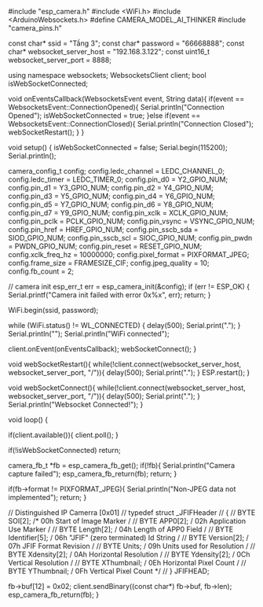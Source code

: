 #include "esp_camera.h" #include <WiFi.h> #include <ArduinoWebsockets.h> #define CAMERA_MODEL_AI_THINKER #include "camera_pins.h"

const char* ssid = "Tầng 3"; const char* password = "66668888"; const char* websocket_server_host = "192.168.3.122"; const uint16_t websocket_server_port = 8888;

using namespace websockets; WebsocketsClient client; bool isWebSocketConnected;

void onEventsCallback(WebsocketsEvent event, String data){ if(event == WebsocketsEvent::ConnectionOpened){ Serial.println("Connection Opened"); isWebSocketConnected = true; }else if(event == WebsocketsEvent::ConnectionClosed){ Serial.println("Connection Closed"); webSocketRestart(); } }

void setup() { isWebSocketConnected = false; Serial.begin(115200); Serial.println();

camera_config_t config; config.ledc_channel = LEDC_CHANNEL_0; config.ledc_timer = LEDC_TIMER_0; config.pin_d0 = Y2_GPIO_NUM; config.pin_d1 = Y3_GPIO_NUM; config.pin_d2 = Y4_GPIO_NUM; config.pin_d3 = Y5_GPIO_NUM; config.pin_d4 = Y6_GPIO_NUM; config.pin_d5 = Y7_GPIO_NUM; config.pin_d6 = Y8_GPIO_NUM; config.pin_d7 = Y9_GPIO_NUM; config.pin_xclk = XCLK_GPIO_NUM; config.pin_pclk = PCLK_GPIO_NUM; config.pin_vsync = VSYNC_GPIO_NUM; config.pin_href = HREF_GPIO_NUM; config.pin_sscb_sda = SIOD_GPIO_NUM; config.pin_sscb_scl = SIOC_GPIO_NUM; config.pin_pwdn = PWDN_GPIO_NUM; config.pin_reset = RESET_GPIO_NUM; config.xclk_freq_hz = 10000000; config.pixel_format = PIXFORMAT_JPEG; config.frame_size = FRAMESIZE_CIF; config.jpeg_quality = 10; config.fb_count = 2;

// camera init esp_err_t err = esp_camera_init(&config); if (err != ESP_OK) { Serial.printf("Camera init failed with error 0x%x", err); return; }

WiFi.begin(ssid, password);

while (WiFi.status() != WL_CONNECTED) { delay(500); Serial.print("."); } Serial.println(""); Serial.println("WiFi connected");

client.onEvent(onEventsCallback); webSocketConnect(); }

void webSocketRestart(){ while(!client.connect(websocket_server_host, websocket_server_port, "/")){ delay(500); Serial.print("."); } ESP.restart(); }

void webSocketConnect(){ while(!client.connect(websocket_server_host, websocket_server_port, "/")){ delay(500); Serial.print("."); } Serial.println("Websocket Connected!"); }

void loop() {

if(client.available()){ client.poll(); }

if(!isWebSocketConnected) return;

camera_fb_t *fb = esp_camera_fb_get(); if(!fb){ Serial.println("Camera capture failed"); esp_camera_fb_return(fb); return; }

if(fb->format != PIXFORMAT_JPEG){ Serial.println("Non-JPEG data not implemented"); return; }

// Distinguished IP Camerra [0x01] // typedef struct _JFIFHeader // { // BYTE SOI[2]; /* 00h Start of Image Marker / // BYTE APP0[2]; / 02h Application Use Marker / // BYTE Length[2]; / 04h Length of APP0 Field / // BYTE Identifier[5]; / 06h "JFIF" (zero terminated) Id String / // BYTE Version[2]; / 07h JFIF Format Revision / // BYTE Units; / 09h Units used for Resolution / // BYTE Xdensity[2]; / 0Ah Horizontal Resolution / // BYTE Ydensity[2]; / 0Ch Vertical Resolution / // BYTE XThumbnail; / 0Eh Horizontal Pixel Count / // BYTE YThumbnail; / 0Fh Vertical Pixel Count */ // } JFIFHEAD;

fb->buf[12] = 0x02; client.sendBinary((const char*) fb->buf, fb->len); esp_camera_fb_return(fb); }
